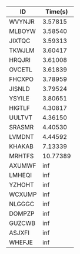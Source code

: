 |ID|Time(s)|
|-|-|
|WVYNJR|3.57815|
|MLBOYW|3.58540|
|JIXTQC|3.59313|
|TKWJLM|3.60417|
|HRQJRI|3.61008|
|OVCETL|3.61839|
|FHCXPO|3.78959|
|JISNLD|3.79524|
|YSYILE|3.80651|
|HIGTLF|4.30817|
|UULTVT|4.36150|
|SRASMR|4.40530|
|LVMDNT|4.44592|
|KHAKAB|7.13339|
|MRHTFS|10.77389|
|AXUMWF|inf|
|LMHEQI|inf|
|YZHOHT|inf|
|WCXUMP|inf|
|NLGGGC|inf|
|DOMPZP|inf|
|GUZCWB|inf|
|ASJXFI|inf|
|WHEFJE|inf|
